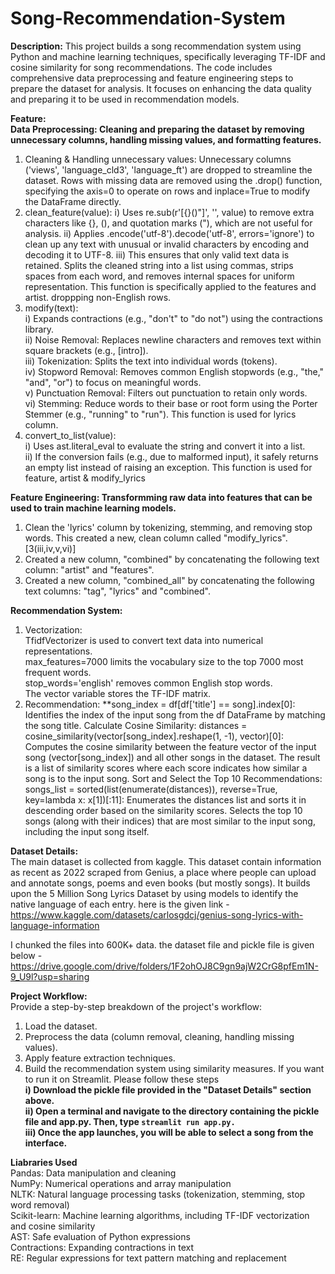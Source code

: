 # Song-Recommendation-System
**Description:** This project builds a song recommendation system using Python and machine learning techniques, specifically leveraging TF-IDF and cosine similarity for song recommendations. The code includes comprehensive data preprocessing and feature engineering steps to prepare the dataset for analysis. It focuses on enhancing the data quality and preparing it to be used in recommendation models.


**Feature:**<br>
**Data Preprocessing: Cleaning and preparing the dataset by removing unnecessary columns, handling missing values, and formatting features.**<br>
1. Cleaning & Handling unnecessary values: Unnecessary columns ('views', 'language_cld3', 'language_ft') are dropped to streamline the dataset. Rows with missing data are removed using the .drop() function, specifying the axis=0 to operate on rows and inplace=True to modify the DataFrame directly.
2. clean_feature(value): i) Uses re.sub(r'[{}()"]', '', value) to remove extra characters like {}, (), and quotation marks ("), which are not useful for analysis.
                         ii) Applies .encode('utf-8').decode('utf-8', errors='ignore') to clean up any text with unusual or invalid characters by encoding and decoding it to UTF-8.
                         iii) This ensures that only valid text data is retained. Splits the cleaned string into a list using commas, strips spaces from each word, and removes internal spaces for uniform representation.
This function is specifically applied to the features and artist. droppping non-English rows.
3. modify(text):<br> i) Expands contractions (e.g., "don't" to "do not") using the contractions library.<br>
                 ii) Noise Removal: Replaces newline characters and removes text within square brackets (e.g., [intro]).<br>
                 iii) Tokenization: Splits the text into individual words (tokens).<br>
                 iv) Stopword Removal: Removes common English stopwords (e.g., "the," "and", "or") to focus on meaningful words.<br>
                 v) Punctuation Removal: Filters out punctuation to retain only words.<br>
                 vi) Stemming: Reduce words to their base or root form using the Porter Stemmer (e.g., "running" to "run").
This function is used for lyrics column.
5. convert_to_list(value):<br> i) Uses ast.literal_eval to evaluate the string and convert it into a list.<br>
                           ii) If the conversion fails (e.g., due to malformed input), it safely returns an empty list instead of raising an exception.
This function is used for feature, artist & modify_lyrics

**Feature Engineering: Transformming raw data into features that can be used to train machine learning models.**
 1. Clean the 'lyrics' column by tokenizing, stemming, and removing stop words. This created a new, clean column called "modify_lyrics". [3(iii,iv,v,vi)]
 2. Created a new column, "combined" by concatenating the following text column: "artist" and "features". 
 3. Created a new column, "combined_all" by concatenating the following text columns: "tag", "lyrics" and "combined". 

 **Recommendation System:**<br>
 1. Vectorization:<br> TfidfVectorizer is used to convert text data into numerical representations.<br>
                  max_features=7000 limits the vocabulary size to the top 7000 most frequent words.<br>
                  stop_words='english' removes common English stop words.<br>
                  The vector variable stores the TF-IDF matrix.
2. Recommendation:
                  **song_index = df[df['title'] == song].index[0]:
                  Identifies the index of the input song from the df DataFrame by matching the song title.
                  Calculate Cosine Similarity: 
                  distances = cosine_similarity(vector[song_index].reshape(1, -1), vector)[0]:
                  Computes the cosine similarity between the feature vector of the input song (vector[song_index]) and all other songs in the dataset.
                  The result is a list of similarity scores where each score indicates how similar a song is to the input song.
                  Sort and Select the Top 10 Recommendations:
                  songs_list = sorted(list(enumerate(distances)), reverse=True, key=lambda x: x[1])[:11]:
                  Enumerates the distances list and sorts it in descending order based on the similarity scores.
                  Selects the top 10 songs (along with their indices) that are most similar to the input song, including the input song itself.



**Dataset Details:**<br>
The main dataset is collected from kaggle. This dataset contain information as recent as 2022 scraped from Genius, a place where people can upload and annotate songs, poems and even books (but mostly songs). It builds upon the 5 Million Song Lyrics Dataset by using models to identify the native language of each entry. here is the given link -
https://www.kaggle.com/datasets/carlosgdcj/genius-song-lyrics-with-language-information

I chunked the files into 600K+ data. the dataset file and pickle file is given below -
https://drive.google.com/drive/folders/1F2ohOJ8C9gn9ajW2CrG8pfEm1N-9_U9l?usp=sharing


**Project Workflow:**<br>
Provide a step-by-step breakdown of the project's workflow:
1. Load the dataset.
2. Preprocess the data (column removal, cleaning, handling missing values).
3. Apply feature extraction techniques.
4. Build the recommendation system using similarity measures.
If you want to run it on Streamlit. Please follow these steps<br>
**i) Download the pickle file provided in the "Dataset Details" section above.**<br>
**ii) Open a terminal and navigate to the directory containing the pickle file and app.py. Then, type ``streamlit run app.py.``**<br>
**iii) Once the app launches, you will be able to select a song from the interface.**


**Liabraries Used**<br>
Pandas: Data manipulation and cleaning<br>
NumPy: Numerical operations and array manipulation<br>
NLTK: Natural language processing tasks (tokenization, stemming, stop word removal)<br>
Scikit-learn: Machine learning algorithms, including TF-IDF vectorization and cosine similarity<br>
AST: Safe evaluation of Python expressions<br>
Contractions: Expanding contractions in text<br>
RE: Regular expressions for text pattern matching and replacement







   
